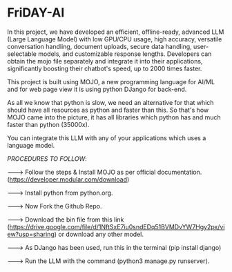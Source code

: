 # FriDAY-AI

In this project, we have developed an efficient, offline-ready, advanced LLM (Large Language Model) with low GPU/CPU usage, high accuracy, versatile conversation handling, document uploads, secure data handling, user-selectable models, and customizable response lengths. Developers can obtain the mojo file separately and integrate it into their applications, significantly boosting their chatbot's speed, up to 2000 times faster.

This project is built using MOJO, a new programming language for AI/ML and for web page view it is using python DJango for back-end.

As all we know that python is slow, we need an alternative for that which should have all resources as python and faster than this. So that's how MOJO came into the picture, it has all libraries which python has and much faster than python (35000x).

You can integrate this LLM with any of your applications which uses a language model.


*PROCEDURES TO FOLLOW*:

---> Follow the steps & Install MOJO as per official documentation. (https://developer.modular.com/download)

---> Install python from python.org.

---> Now Fork the Github Repo. 

---> Download the bin file from this link (https://drive.google.com/file/d/1NftSxE7iu0sndEDq51BVMDvYW7Hgy2px/view?usp=sharing) or download any other model.

---> As DJango has been used, run this in the terminal (pip install django)

---> Run the LLM with the command (python3 manage.py runserver).  

